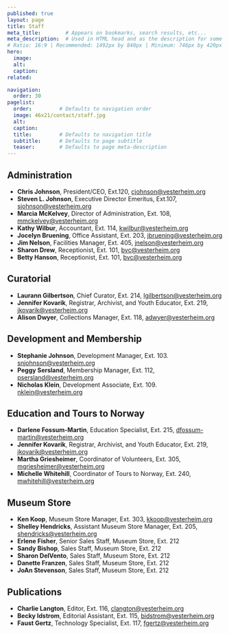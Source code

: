 ```yaml
---
published: true
layout: page
title: Staff
meta_title:        # Appears on bookmarks, search results, etc...
meta_description:  # Used in HTML head and as the description for some search engines
# Ratio: 16:9 | Recommended: 1492px by 840px | Minimum: 746px by 420px
hero:
  image:
  alt:
  caption:
related:

navigation:
  order: 30
pagelist:
  order:         # Defaults to navigation order
  image: 46x21/contact/staff.jpg
  alt: 
  caption:
  title:         # Defaults to navigation title
  subtitle:      # Defaults to page subtitle
  teaser:        # Defaults to page meta-description
---
```

Administration
--------------
- **Chris Johnson**, President/CEO, Ext.120, [cjohnson@vesterheim.org](mailto:cjohnson@vesterheim.org)
- **Steven L. Johnson**, Executive Director Emeritus, Ext.107, [sjohnson@vesterheim.org](mailto:sjohnson@vesterheim.org)
- **Marcia McKelvey**, Director of Administration, Ext. 108, [mmckelvey@vesterheim.org](mailto:mmckelvey@vesterheim.org)
- **Kathy Wilbur**, Accountant, Ext. 114, [kwilbur@vesterheim.org](mailto:kwilbur@vesterheim.org)
- **Jocelyn Bruening**, Office Assistant, Ext. 203, [jbruening@vesterheim.org](mailto:jbruening@vesterheim.org)
- **Jim Nelson**, Facilities Manager, Ext. 405, jnelson@vesterheim.org 
- **Sharon Drew**, Receptionist, Ext. 101, [bvc@vesterheim.org](mailto:bvc@vesterheim.org)
- **Betty Hanson**, Receptionist, Ext. 101, [bvc@vesterheim.org](mailto:bvc@vesterheim.org)

Curatorial
----------
- **Laurann Gilbertson**, Chief Curator, Ext. 214, [lgilbertson@vesterheim.org](mailto:lgilbertson@vesterheim.org)
- **Jennifer Kovarik**, Registrar, Archivist, and Youth Educator, Ext. 219, [jkovarik@vesterheim.org](mailto:jkovarik@vesterheim.org)
- **Alison Dwyer**, Collections Manager, Ext. 118, [adwyer@vesterheim.org](mailto:adwyer@vesterheim.org)

Development and Membership
--------------------------
- **Stephanie Johnson**, Development Manager, Ext. 103. [snjohnson@vesterheim.org](mailto:snjohnson@vesterheim.org)
- **Peggy Sersland**, Membership Manager, Ext. 112, [psersland@vesterheim.org](mailto:psersland@vesterheim.org)
- **Nicholas Klein**, Development Associate, Ext. 109. [nklein@vesterheim.org](mailto:nklein@vesterheim.org)

Education and Tours to Norway
-----------------------------
- **Darlene Fossum-Martin**, Education Specialist, Ext. 215, [dfossum-martin@vesterheim.org](mailto:dfossum-martin@vesterheim.org)
- **Jennifer Kovarik**, Registrar, Archivist, and Youth Educator, Ext. 219, [jkovarik@vesterheim.org](mailto:jkovarik@vesterheim.org)
- **Martha Griesheimer**, Coordinator of Volunteers, Ext. 305, [mgriesheimer@vesterheim.org](mailto:mgriesheimer@vesterheim.org)
- **Michelle Whitehill**, Coordinator of Tours to Norway, Ext. 240, [mwhitehill@vesterheim.org](mailto:mwhitehill@vesterheim.org)

Museum Store
------------
- **Ken Koop**, Museum Store Manager, Ext. 303, [kkoop@vesterheim.org](mailto:kkoop@vesterheim.org)
- **Shelley Hendricks**, Assistant Museum Store Manager, Ext. 205, [shendricks@vesterheim.org](mailto:shendricks@vesterheim.org)
- **Erlene Fisher**, Senior Sales Staff, Museum Store, Ext. 212
- **Sandy Bishop**, Sales Staff, Museum Store, Ext. 212
- **Sharon DelVento**, Sales Staff, Museum Store, Ext. 212
- **Danette Franzen**, Sales Staff, Museum Store, Ext. 212
- **JoAn Stevenson**, Sales Staff, Museum Store, Ext. 212

Publications
------------
- **Charlie Langton**, Editor, Ext. 116, [clangton@vesterheim.org](mailto:clangton@vesterheim.org)
- **Becky Idstrom**, Editorial Assistant, Ext. 115, [bidstrom@vesterheim.org](mailto:bidstrom@vesterheim.org)
- **Faust Gertz**, Technology Specialist, Ext. 117, [fgertz@vesterheim.org](mailto:fgertz@vesterheim.org)